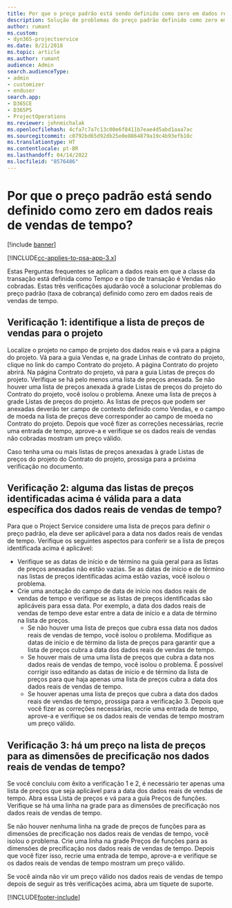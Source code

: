 ```yaml
---
title: Por que o preço padrão está sendo definido como zero em dados reais de vendas de tempo?
description: Solução de problemas do preço padrão definido como zero em dados reais de vendas de tempo.
author: rumant
ms.custom:
- dyn365-projectservice
ms.date: 8/21/2018
ms.topic: article
ms.author: rumant
audience: Admin
search.audienceType:
- admin
- customizer
- enduser
search.app:
- D365CE
- D365PS
- ProjectOperations
ms.reviewer: johnmichalak
ms.openlocfilehash: 4cfa7c7a7c13c00e6f8411b7eae4d5abd1aaa7ac
ms.sourcegitcommit: c0792bd65d92db25e0e8864879a19c4b93efb10c
ms.translationtype: HT
ms.contentlocale: pt-BR
ms.lasthandoff: 04/14/2022
ms.locfileid: "8576486"
---
```

# <a name="why-is-price-defaulting-to-zero-on-time-sales-actuals"></a>Por que o preço padrão está sendo definido como zero em dados reais de vendas de tempo?

[!include [banner](../includes/psa-now-project-operations.md)]

[!INCLUDE[cc-applies-to-psa-app-3.x](../includes/cc-applies-to-psa-app-3x.md)]

Estas Perguntas frequentes se aplicam a dados reais em que a classe da transação está definida como Tempo e o tipo de transação é Vendas não cobradas. Estas três verificações ajudarão você a solucionar problemas do preço padrão (taxa de cobrança) definido como zero em dados reais de vendas de tempo.

## <a name="check-1-identify-the-sales-price-list-for-the-project"></a>Verificação 1: identifique a lista de preços de vendas para o projeto

Localize o projeto no campo de projeto dos dados reais e vá para a página do projeto. Vá para a guia Vendas e, na grade Linhas de contrato do projeto, clique no link do campo Contrato do projeto. A página Contrato do projeto abrirá. Na página Contrato do projeto, vá para a guia Listas de preços do projeto. Verifique se há pelo menos uma lista de preços anexada. Se não houver uma lista de preços anexada à grade Listas de preços do projeto do Contrato do projeto, você isolou o problema. Anexe uma lista de preços à grade Listas de preços do projeto. As listas de preços que podem ser anexadas deverão ter campo de contexto definido como Vendas, e o campo de moeda na lista de preços deve corresponder ao campo de moeda no Contrato do projeto. Depois que você fizer as correções necessárias, recrie uma entrada de tempo, aprove-a e verifique se os dados reais de vendas não cobradas mostram um preço válido. 

Caso tenha uma ou mais listas de preços anexadas à grade Listas de preços do projeto do Contrato do projeto, prossiga para a próxima verificação no documento.

## <a name="check-2-are-any-of-the-price-lists-identified-above-valid-for-the-specific-date-of-the-time-sales-actual"></a>Verificação 2: alguma das listas de preços identificadas acima é válida para a data específica dos dados reais de vendas de tempo?

Para que o Project Service considere uma lista de preços para definir o preço padrão, ela deve ser aplicável para a data nos dados reais de vendas de tempo. Verifique os seguintes aspectos para conferir se a lista de preços identificada acima é aplicável:
- Verifique se as datas de início e de término na guia geral para as listas de preços anexadas não estão vazias. Se as datas de início e de término nas listas de preços identificadas acima estão vazias, você isolou o problema. 
- Crie uma anotação do campo de data de início nos dados reais de vendas de tempo e verifique se as listas de preços identificadas são aplicáveis para essa data. Por exemplo, a data dos dados reais de vendas de tempo deve estar entre a data de início e a data de término na lista de preços. 
    - Se não houver uma lista de preços que cubra essa data nos dados reais de vendas de tempo, você isolou o problema. Modifique as datas de início e de término da lista de preços para garantir que a lista de preços cubra a data dos dados reais de vendas de tempo. 
    - Se houver mais de uma uma lista de preços que cubra a data nos dados reais de vendas de tempo, você isolou o problema. É possível corrigir isso editando as datas de início e de término da lista de preços para que haja apenas uma lista de preços cubra a data dos dados reais de vendas de tempo. 
    - Se houver apenas uma lista de preços que cubra a data dos dados reais de vendas de tempo, prossiga para a verificação 3.
Depois que você fizer as correções necessárias, recrie uma entrada de tempo, aprove-a e verifique se os dados reais de vendas de tempo mostram um preço válido.

## <a name="check-3-is-there-a-price-in-the-price-list-for-the-pricing-dimensions-on-the-time-sales-actual"></a>Verificação 3: há um preço na lista de preços para as dimensões de precificação nos dados reais de vendas de tempo?

Se você concluiu com êxito a verificação 1 e 2, é necessário ter apenas uma lista de preços que seja aplicável para a data dos dados reais de vendas de tempo. Abra essa Lista de preços e vá para a guia Preços de funções. Verifique se há uma linha na grade para as dimensões de precificação nos dados reais de vendas de tempo.

Se não houver nenhuma linha na grade de preços de funções para as dimensões de precificação nos dados reais de vendas de tempo, você isolou o problema. Crie uma linha na grade Preços de funções para as dimensões de precificação nos dados reais de vendas de tempo. Depois que você fizer isso, recrie uma entrada de tempo, aprove-a e verifique se os dados reais de vendas de tempo mostram um preço válido.

Se você ainda não vir um preço válido nos dados reais de vendas de tempo depois de seguir as três verificações acima, abra um tíquete de suporte. 



[!INCLUDE[footer-include](../includes/footer-banner.md)]
